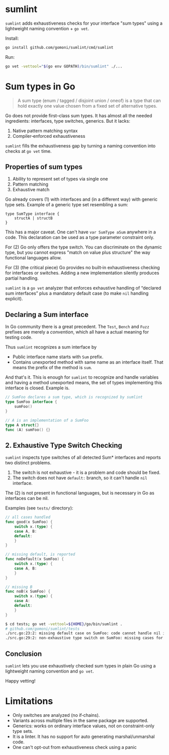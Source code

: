 # sumlint

`sumlint` adds exhaustiveness checks for your interface "sum types" using a lightweight
naming convention + `go vet`.

Install:

```sh
go install github.com/gomoni/sumlint/cmd/sumlint
```

Run:

```sh
go vet -vettool="$(go env GOPATH)/bin/sumlint" ./...
```

# Sum types in Go

> A sum type (enum / tagged / disjoint union / oneof) is a type that can hold exactly one value chosen from a fixed set of alternative types.

Go does not provide first–class sum types. It has almost all the needed ingredients: interfaces, type switches, generics. But it lacks:

1. Native pattern matching syntax
2. Compiler‑enforced exhaustiveness

`sumlint` fills the exhaustiveness gap by turning a naming convention into checks at `go vet` time.

## Properties of sum types

1. Ability to represent set of types via single one
2. Pattern matching
3. Exhaustive match

Go already covers (1) with interfaces and (in a different way) with generic type sets. Example of a generic type set resembling a sum:

```
type SumType interface {
	structA | structB
}
```

This has a major caveat. One can't have `var SumType aSum` anywhere in a code. This declaration can be used as a type parameter constraint only.

For (2) Go only offers the type switch. You can discriminate on the dynamic type, but you cannot express "match on value plus structure" the way functional languages allow.

For (3) (the critical piece) Go provides no built‑in exhaustiveness checking for interfaces or switches. Adding a new implementation silently produces partial handling.

`sumlint` is a `go vet` analyzer that enforces exhaustive handling of “declared sum interfaces” plus a mandatory default case (to make `nil` handling explicit).


## Declaring a Sum interface

In Go community there is a great precedent. The `Test`,
`Bench` and `Fuzz` prefixes are merely a _convention_, which all have a
actual meaning for testing code.

Thus `sumlint` recognizes a sum interface by

 * Public interface name starts with `Sum` prefix.
 * Contains unexported method with same name as an interface itself. That means the prefix of the method is `sum`.

And that's it. This is enough for `sumlint` to recognize and handle
variables and having a method unexported means, the set of types
implementing this interface is closed. Example is.

```go
// SumFoo declares a sum type, which is recognized by sumlint
type SumFoo interface {
	sumFoo()
}

// A is an implementation of a SumFoo
type A struct{}
func (A) sumFoo() {}
```

## 2. Exhaustive Type Switch Checking

`sumlint` inspects type switches of all detected Sum* interfaces and reports two distinct problems.

1. The switch is not exhaustive - it is a problem and code should be fixed.
2. The switch does not have `default:` branch, so it can't handle `nil` interface.

The (2) is not present in functional languages, but is necessary in Go as interfaces can be nil.

Examples (see `tests/` directory):

```go
// all cases handled
func good(x SumFoo) {
	switch x.(type) {
	case A, B:
	default:
	}
}

// missing default, is reported
func noDefault(x SumFoo) {
	switch x.(type) {
	case A, B:
	}
}

// missing B
func noB(x SumFoo) {
	switch x.(type) {
	case A:
	default:
	}
}
```

```sh
$ cd tests; go vet -vettool=${HOME}/go/bin/sumlint .
# github.com/gomoni/sumlint/tests
./src.go:23:2: missing default case on SumFoo: code cannot handle nil interface
./src.go:29:2: non-exhaustive type switch on SumFoo: missing cases for: github.com/gomoni/sumlint/tests.B
```

## Conclusion

`sumlint` lets you use exhaustively checked sum types in plain Go using a
lightweight naming convention and `go vet`.

Happy vetting!

# Limitations

- Only switches are analyzed (no if‑chains).
- Variants across multiple files in the same package are supported.
- Generics: works on ordinary interface values, not on constraint-only type sets.
- It is a linter. It has no support for auto generating marshal/unmarshal code.
- One can't opt-out from exhaustiveness check using a panic
